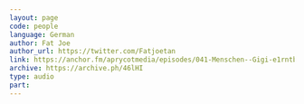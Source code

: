 ```yaml
---
layout: page
code: people
language: German
author: Fat Joe
author_url: https://twitter.com/Fatjoetan
link: https://anchor.fm/aprycotmedia/episodes/041-Menschen--Gigi-e1rntbh
archive: https://archive.ph/46lHI
type: audio
part: 
---
```


